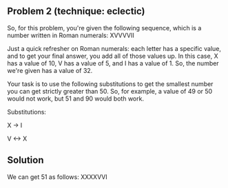## Problem 2 (technique: eclectic)

So, for this problem, you're given the following sequence, which is a number written in Roman numerals: XVVVVII

Just a quick refresher on Roman numerals: each letter has a specific value, and to get your final answer, you add all of those values up. In this case, X has a value of 10, V has a value of 5, and I has a value of 1. So, the number we're given has a value of 32. 

Your task is to use the following substitutions to get the smallest number you can get strictly greater than 50. So, for example, a value of 49 or 50 would not work, but 51 and 90 would both work. 

Substitutions:

X -> I

V <-> X

## Solution

We can get 51 as follows: XXXXVVI
